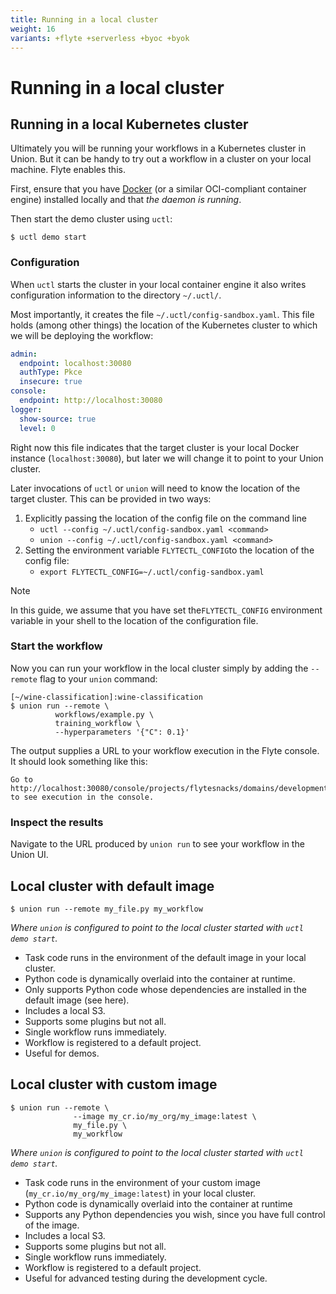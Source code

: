 ```yaml
---
title: Running in a local cluster
weight: 16
variants: +flyte +serverless +byoc +byok
---
```


# Running in a local cluster

## Running in a local Kubernetes cluster

Ultimately you will be running your workflows in a Kubernetes cluster in Union. But it can be handy to try out a workflow in a cluster on your local machine. Flyte enables this.

First, ensure that you have [Docker](https://www.docker.com/products/docker-desktop/) (or a similar OCI-compliant container engine) installed locally and that _the daemon is running_.

Then start the demo cluster using `uctl`:

```shell
$ uctl demo start
```

### Configuration

When `uctl` starts the cluster in your local container engine it also writes configuration information to the directory `~/.uctl/`.

Most importantly, it creates the file `~/.uctl/config-sandbox.yaml`. This file holds (among other things) the location of the Kubernetes cluster to which we will be deploying the workflow:

```yaml
admin:
  endpoint: localhost:30080
  authType: Pkce
  insecure: true
console:
  endpoint: http://localhost:30080
logger:
  show-source: true
  level: 0
```

Right now this file indicates that the target cluster is your local Docker instance (`localhost:30080`), but later we will change it to point to your Union cluster.

Later invocations of `uctl` or `union` will need to know the location of the target cluster. This can be provided in two ways:

1. Explicitly passing the location of the config file on the command line
   * `uctl --config ~/.uctl/config-sandbox.yaml <command>`
   * `union --config ~/.uctl/config-sandbox.yaml <command>`
2. Setting the environment variable `FLYTECTL_CONFIG`to the location of the config file:
   * `export FLYTECTL_CONFIG=~/.uctl/config-sandbox.yaml`

> [!NOTE]
> In this guide, we assume that you have set the`FLYTECTL_CONFIG` environment variable in your shell to the location of the configuration file.

### Start the workflow

Now you can run your workflow in the local cluster simply by adding the `--remote` flag to your `union` command:

```shell
[~/wine-classification]:wine-classification
$ union run --remote \
          workflows/example.py \
          training_workflow \
          --hyperparameters '{"C": 0.1}'
```

The output supplies a URL to your workflow execution in the Flyte console. It should look something like this:

```shell
Go to http://localhost:30080/console/projects/flytesnacks/domains/development/executions/f6ac3844ff43b4be69a9 to see execution in the console.
```

### Inspect the results

Navigate to the URL produced by `union run` to see your workflow in the Union UI.

## Local cluster with default image

```shell
$ union run --remote my_file.py my_workflow
```

_Where `union` is configured to point to the local cluster started with `uctl demo start`._

* Task code runs in the environment of the default image in your local cluster.
* Python code is dynamically overlaid into the container at runtime.
* Only supports Python code whose dependencies are installed in the default image (see here).
* Includes a local S3.
* Supports some plugins but not all.
* Single workflow runs immediately.
* Workflow is registered to a default project.
* Useful for demos.

## Local cluster with custom image

```shell
$ union run --remote \
              --image my_cr.io/my_org/my_image:latest \
              my_file.py \
              my_workflow
```

_Where `union` is configured to point to the local cluster started with `uctl demo start`._

* Task code runs in the environment of your custom image (`my_cr.io/my_org/my_image:latest`) in your local cluster.
* Python code is dynamically overlaid into the container at runtime
* Supports any Python dependencies you wish, since you have full control of the image.
* Includes a local S3.
* Supports some plugins but not all.
* Single workflow runs immediately.
* Workflow is registered to a default project.
* Useful for advanced testing during the development cycle.